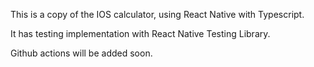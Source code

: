 This is a copy of the IOS calculator, using React Native with Typescript.

It has testing implementation with React Native Testing Library.

Github actions will be added soon.
